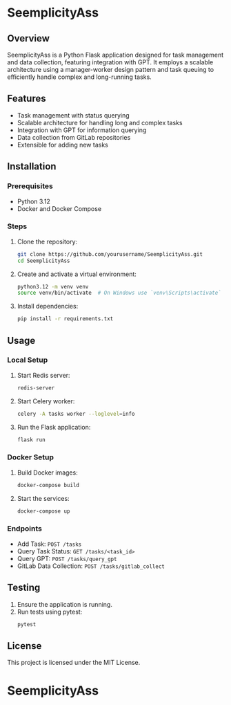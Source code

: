 # SeemplicityAss

## Overview

SeemplicityAss is a Python Flask application designed for task management and data collection, featuring integration with GPT.
It employs a scalable architecture using a manager-worker design pattern and task queuing to efficiently handle complex and long-running tasks.

## Features

- Task management with status querying
- Scalable architecture for handling long and complex tasks
- Integration with GPT for information querying
- Data collection from GitLab repositories
- Extensible for adding new tasks

## Installation

### Prerequisites

- Python 3.12
- Docker and Docker Compose

### Steps

1. Clone the repository:
    ```sh
    git clone https://github.com/yourusername/SeemplicityAss.git
    cd SeemplicityAss
    ```

2. Create and activate a virtual environment:
    ```sh
    python3.12 -m venv venv
    source venv/bin/activate  # On Windows use `venv\Scripts\activate`
    ```

3. Install dependencies:
    ```sh
    pip install -r requirements.txt
    ```

## Usage

### Local Setup

1. Start Redis server:
    ```sh
    redis-server
    ```

2. Start Celery worker:
    ```sh
    celery -A tasks worker --loglevel=info
    ```

3. Run the Flask application:
    ```sh
    flask run
    ```

### Docker Setup

1. Build Docker images:
    ```sh
    docker-compose build
    ```

2. Start the services:
    ```sh
    docker-compose up
    ```

### Endpoints

- Add Task: `POST /tasks`
- Query Task Status: `GET /tasks/<task_id>`
- Query GPT: `POST /tasks/query_gpt`
- GitLab Data Collection: `POST /tasks/gitlab_collect`

## Testing

1. Ensure the application is running.
2. Run tests using pytest:
    ```sh
    pytest
    ```

## License

This project is licensed under the MIT License.

# SeemplicityAss
